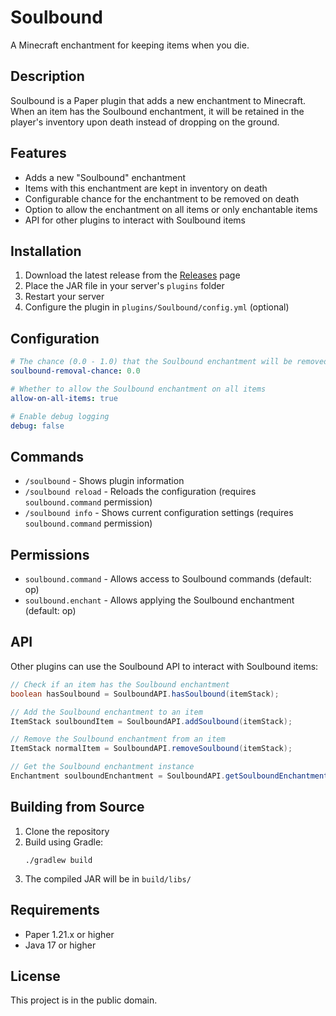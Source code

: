 # Soulbound

A Minecraft enchantment for keeping items when you die.

## Description

Soulbound is a Paper plugin that adds a new enchantment to Minecraft. When an item has the Soulbound enchantment, it will be retained in the player's inventory upon death instead of dropping on the ground.

## Features

- Adds a new "Soulbound" enchantment
- Items with this enchantment are kept in inventory on death
- Configurable chance for the enchantment to be removed on death
- Option to allow the enchantment on all items or only enchantable items
- API for other plugins to interact with Soulbound items

## Installation

1. Download the latest release from the [Releases](https://github.com/japherwocky/Soulbound/releases) page
2. Place the JAR file in your server's `plugins` folder
3. Restart your server
4. Configure the plugin in `plugins/Soulbound/config.yml` (optional)

## Configuration

```yaml
# The chance (0.0 - 1.0) that the Soulbound enchantment will be removed from an item upon death
soulbound-removal-chance: 0.0

# Whether to allow the Soulbound enchantment on all items
allow-on-all-items: true

# Enable debug logging
debug: false
```

## Commands

- `/soulbound` - Shows plugin information
- `/soulbound reload` - Reloads the configuration (requires `soulbound.command` permission)
- `/soulbound info` - Shows current configuration settings (requires `soulbound.command` permission)

## Permissions

- `soulbound.command` - Allows access to Soulbound commands (default: op)
- `soulbound.enchant` - Allows applying the Soulbound enchantment (default: op)

## API

Other plugins can use the Soulbound API to interact with Soulbound items:

```java
// Check if an item has the Soulbound enchantment
boolean hasSoulbound = SoulboundAPI.hasSoulbound(itemStack);

// Add the Soulbound enchantment to an item
ItemStack soulboundItem = SoulboundAPI.addSoulbound(itemStack);

// Remove the Soulbound enchantment from an item
ItemStack normalItem = SoulboundAPI.removeSoulbound(itemStack);

// Get the Soulbound enchantment instance
Enchantment soulboundEnchantment = SoulboundAPI.getSoulboundEnchantment();
```

## Building from Source

1. Clone the repository
2. Build using Gradle:
   ```
   ./gradlew build
   ```
3. The compiled JAR will be in `build/libs/`

## Requirements

- Paper 1.21.x or higher
- Java 17 or higher

## License

This project is in the public domain.

